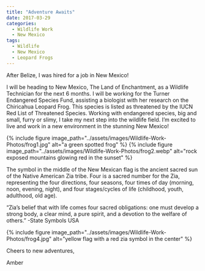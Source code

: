 ```yaml
---
title: "Adventure Awaits"
date: 2017-03-29
categories:
  - Wildlife Work
  - New Mexico
tags:
  - Wildlife
  - New Mexico
  - Leopard Frogs
---
```


After Belize, I was hired for a job in New Mexico!

I will be heading to New Mexico, The Land of Enchantment, as a Wildlife Technician for the next 6 months. I will be working for the Turner Endangered Species Fund, assisting a biologist with her research on the Chiricahua Leopard Frog. This species is listed as threatened by the IUCN Red List of Threatened Species. Working with endangered species, big and small, furry or slimy, I take my next step into the wildlife field. I’m excited to live and work in a new environment in the stunning New Mexico!

{% include figure image_path="../assets/images/Wildlife-Work-Photos/frog1.jpg" alt="a green spotted frog" %}
{% include figure image_path="../assets/images/Wildlife-Work-Photos/frog2.webp" alt="rock exposed mountains glowing red in the sunset" %}

The symbol in the middle of the New Mexican flag is the ancient sacred sun of the Native American Zia tribe. Four is a sacred number for the Zia, representing the four directions, four seasons, four times of day (morning, noon, evening, night), and four stages/cycles of life (childhood, youth, adulthood, old age).

“Zia’s belief that with life comes four sacred obligations: one must develop a strong body, a clear mind, a pure spirit, and a devotion to the welfare of others.” -State Symbols USA

{% include figure image_path="../assets/images/Wildlife-Work-Photos/frog4.jpg" alt="yellow flag with a red zia symbol in the center" %}

Cheers to new adventures,

Amber
